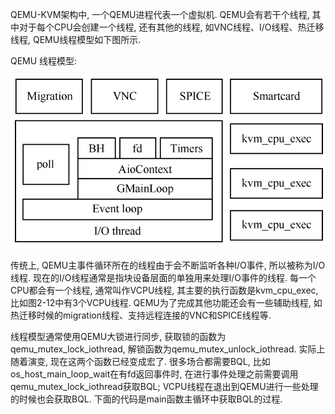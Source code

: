 
QEMU-KVM架构中, 一个QEMU进程代表一个虚拟机. QEMU会有若干个线程, 其中对于每个CPU会创建一个线程, 还有其他的线程, 如VNC线程、I/O线程、热迁移线程, QEMU线程模型如下图所示. 

QEMU 线程模型:

![2024-05-08-16-28-16.png](./images/2024-05-08-16-28-16.png)

传统上, QEMU主事件循环所在的线程由于会不断监听各种I/O事件, 所以被称为I/O线程. 现在的I/O线程通常是指块设备层面的单独用来处理I/O事件的线程. 每一个CPU都会有一个线程, 通常叫作VCPU线程, 其主要的执行函数是kvm_cpu_exec, 比如图2-12中有3个VCPU线程. QEMU为了完成其他功能还会有一些辅助线程, 如热迁移时候的migration线程、支持远程连接的VNC和SPICE线程等. 

线程模型通常使用QEMU大锁进行同步, 获取锁的函数为qemu_mutex_lock_iothread, 解锁函数为qemu_mutex_unlock_iothread. 实际上随着演变, 现在这两个函数已经变成宏了. 很多场合都需要BQL, 比如os_host_main_loop_wait在有fd返回事件时, 在进行事件处理之前需要调用qemu_mutex_lock_iothread获取BQL; VCPU线程在退出到QEMU进行一些处理的时候也会获取BQL. 下面的代码是main函数主循环中获取BQL的过程. 

